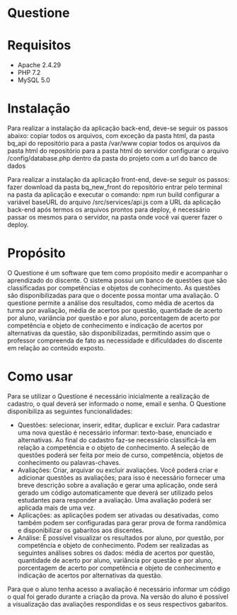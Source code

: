 # Questione

# Requisitos
- Apache 2.4.29 
- PHP 7.2
- MySQL 5.0

# Instalação
Para realizar a instalação da aplicação back-end, deve-se seguir os passos abaixo:
copiar todos os arquivos, com exceção da pasta html, da pasta bq_api do repositório para a pasta /var/www 
copiar todos os arquivos da pasta html do repositório para a pasta html do servidor
configurar o arquivo /config/database.php dentro da pasta do projeto com a url do banco de dados

Para realizar a instalação da aplicação front-end, deve-se seguir os passos:
fazer download da pasta  bq_new_front do repositório
entrar pelo terminal na pasta da aplicação e executar o comando: npm run build
configurar a variável baseURL do arquivo /src/services/api.js com a URL da aplicação back-end
após termos os arquivos prontos para deploy, é necessário passar os mesmos para o servidor, na pasta onde você vai querer fazer o deploy.

# Propósito
O Questione é um software que tem como propósito medir e acompanhar o aprendizado do discente. O sistema possui um banco de questões que são classificadas por competências e objetos de conhecimento. As questões são disponibilizadas para que o docente possa montar uma avaliação. O questione permite a análise dos resultados, como média de acertos da turma por avaliação, média de acertos por questão, quantidade de acerto por aluno, variância por questão e por aluno, porcentagem de acerto por competência e objeto de conhecimento e indicação de acertos por alternativas da questão, são disponibilizadas, permitindo assim que o professor compreenda de fato as necessidade e dificuldades do discente em relação ao conteúdo exposto.

# Como usar 
Para se utilizar o Questione é necessário inicialmente a realização de cadastro, o qual deverá ser informado o nome, email e senha.
O Questione disponibiliza as seguintes funcionalidades:
- Questões: selecionar, inserir, editar, duplicar e excluir.
Para cadastrar uma nova questão é necessário informar: texto-base, enunciado e alternativas. Ao final do cadastro faz-se necessário classificá-la em relação a competência e o objeto de conhecimento.
A seleção de questões poderá ser feita por meio de curso, competência, objetos de conhecimento ou palavras-chaves.
- Avaliações: Criar, arquivar ou excluir avaliações.
Você poderá criar e adicionar questões as avaliações; para isso é necessário fornecer uma breve descrição sobre a avaliação e gerar uma aplicação, onde será gerado um código automaticamente que deverá ser utilizado pelos estudantes para responder a avaliação. Uma avaliação poderá ser aplicada mais de uma vez.
- Aplicações: as aplicações podem ser ativadas ou desativadas, como também podem ser configuradas para gerar prova de forma randômica e disponibilizar os gabaritos aos discentes.
- Análise: É possível visualizar os resultados por aluno, por questão, por competência e objeto de conhecimento. Podem ser realizadas as seguintes análises sobres os dados: média de acertos por questão, quantidade de acerto por aluno, variância por questão e por aluno, porcentagem de acerto por competência e objeto de conhecimento e indicação de acertos por alternativas da questão.

Para que o aluno tenha acesso a avaliação é necessário informar um código o qual foi gerado durante a criação da prova.
Na versão do aluno é possível a visualização das avaliações respondidas e os seus respectivos gabaritos.

